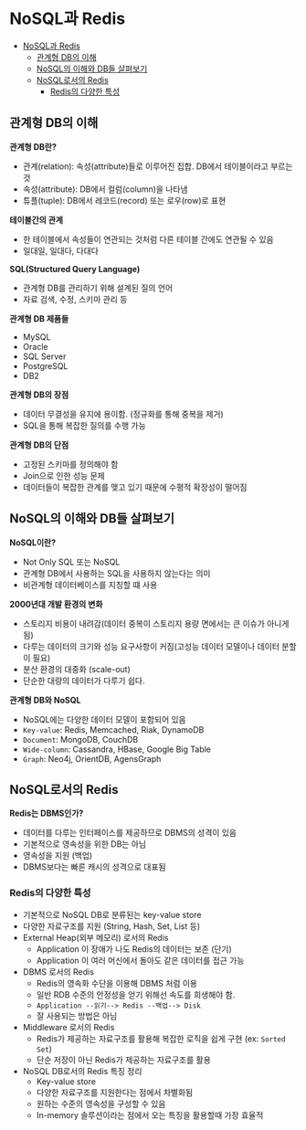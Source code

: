 # NoSQL과 Redis
- [NoSQL과 Redis](#nosql과-redis)
  - [관계형 DB의 이해](#관계형-db의-이해)
  - [NoSQL의 이해와 DB들 살펴보기](#nosql의-이해와-db들-살펴보기)
  - [NoSQL로서의 Redis](#nosql로서의-redis)
    - [Redis의 다양한 특성](#redis의-다양한-특성)

## 관계형 DB의 이해
**관계형 DB란?**
- 관계(relation): 속성(attribute)들로 이루어진 집합. DB에서 테이블이라고 부르는 것
- 속성(attribute): DB에서 컬럼(column)을 나타냄
- 튜플(tuple): DB에서 레코드(record) 또는 로우(row)로 표현

**테이블간의 관계**
- 한 테이블에서 속성들이 연관되는 것처럼 다른 테이블 간에도 연관될 수 있음
- 일대일, 일대다, 다대다

**SQL(Structured Query Language)**
- 관계형 DB를 관리하기 위해 설계된 질의 언어
- 자료 검색, 수정, 스키마 관리 등

**관계형 DB 제품들**
- MySQL
- Oracle
- SQL Server
- PostgreSQL
- DB2

**관계형 DB의 장점**
- 데이터 무결성을 유지에 용이함. (정규화를 통해 중복을 제거)
- SQL을 통해 복잡한 질의를 수행 가능

**관계형 DB의 단점**
- 고정된 스키마를 정의해야 함
- Join으로 인한 성능 문제
- 데이터들이 복잡한 관계를 맺고 있기 때문에 수평적 확장성이 떨어짐

## NoSQL의 이해와 DB들 살펴보기
**NoSQL이란?**
- Not Only SQL 또는 NoSQL
- 관계형 DB에서 사용하는 SQL을 사용하지 않는다는 의미
- 비관계형 데이터베이스를 지칭할 떄 사용

**2000년대 개발 환경의 변화**
- 스토리지 비용이 내려감(데이터 중복이 스토리지 용량 면에서는 큰 이슈가 아니게 됨)
- 다루는 데이터의 크기와 성능 요구사항이 커짐(고성능 데이터 모델이나 데이터 분할이 필요)
- 분산 환경의 대중화 (scale-out)
- 단순한 대량의 데이터가 다루기 쉽다.

**관계형 DB와 NoSQL**
- NoSQL에는 다양한 데이터 모델이 포함되어 있음
- `Key-value`: Redis, Memcached, Riak, DynamoDB
- `Document`: MongoDB, CouchDB
- `Wide-column`: Cassandra, HBase, Google Big Table
- `Graph`: Neo4j, OrientDB, AgensGraph

## NoSQL로서의 Redis
**Redis는 DBMS인가?**
- 데이터를 다루는 인터페이스를 제공하므로 DBMS의 성격이 있음
- 기본적으로 영속성을 위한 DB는 아님
- 영속성을 지원 (백업)
- DBMS보다는 빠른 캐시의 성격으로 대표됨

### Redis의 다양한 특성
- 기본적으로 NoSQL DB로 분류된는 key-value store
- 다양한 자료구조를 지원 (String, Hash, Set, List 등)
- External Heap(외부 메모리) 로서의 Redis
  - Application 이 장애가 나도 Redis의 데이터는 보존 (단기)
  - Application 이 여러 머신에서 돌아도 같은 데이터를 접근 가능
- DBMS 로서의 Redis
  - Redis의 영속화 수단을 이용해 DBMS 처럼 이용
  - 일반 RDB 수준의 안정성을 얻기 위해선 속도를 희생해야 함.
  - `Application --읽기--> Redis --백업--> Disk`
  - 잘 사용되는 방법은 아님
- Middleware 로서의 Redis
  - Redis가 제공하는 자료구조를 활용해 복잡한 로직을 쉽게 구현 (ex: `Sorted Set`)
  - 단순 저장이 아닌 Redis가 제공하는 자료구조를 활용
- NoSQL DB로서의 Redis 특징 정리
  - Key-value store
  - 다양한 자료구조를 지원한다는 점에서 차별화됨
  - 원하는 수준의 영속성을 구성할 수 있음
  - In-memory 솔루션이라는 점에서 오는 특징을 활용할때 가장 효율적
